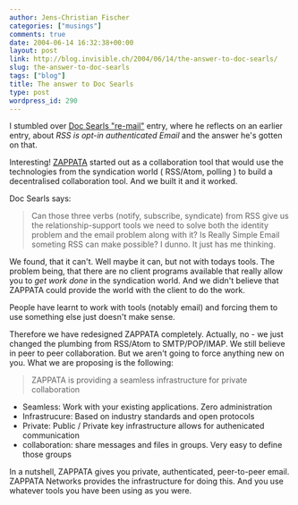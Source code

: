 ```yaml
---
author: Jens-Christian Fischer
categories: ["musings"]
comments: true
date: 2004-06-14 16:32:38+00:00
layout: post
link: http://blog.invisible.ch/2004/06/14/the-answer-to-doc-searls/
slug: the-answer-to-doc-searls
tags: ["blog"]
title: The answer to Doc Searls
type: post
wordpress_id: 290
---
```


I stumbled over [Doc Searls "re-mail"](http://doc.weblogs.com/discuss/msgReader$4809) entry, where he reflects on an earlier entry, about  _RSS is opt-in authenticated Email_ and the answer he's gotten on that.

Interesting! [ZAPPATA](http://zappatanetworks.com/) started out as a collaboration tool that would use the technologies from the syndication world ( RSS/Atom, polling ) to build a decentralised collaboration tool.  And we built it and it worked.

Doc Searls says:


<blockquote>Can those three verbs (notify, subscribe, syndicate) from RSS give us the relationship-support tools we need to solve both the identity problem and the email problem along with it? Is Really Simple Email someting RSS can make possible? I dunno. It just has me thinking.</blockquote>


We found, that it can't. Well maybe it can, but not with todays tools. The problem being, that there are no client programs available that really allow you to _get work done_ in the syndication world. And we didn't believe that ZAPPATA could provide the world with the client to do the work. 

People have learnt to work with tools (notably email) and forcing them to use something else just doesn't make sense.

Therefore we have redesigned ZAPPATA completely. Actually, no - we just changed the plumbing from RSS/Atom to SMTP/POP/IMAP. We still believe in peer to peer collaboration. But we aren't going to force anything new on you. What we are proposing is the following:


<blockquote>ZAPPATA is providing a seamless infrastructure for private collaboration</blockquote>




  * Seamless: Work with your existing applications. Zero administration
  * Infrastrucure: Based on industry standards and open protocols
  * Private: Public / Private key infrastructure allows for authenicated communication
  * collaboration: share messages and files in groups. Very easy to define those groups


In a nutshell, ZAPPATA gives you private, authenticated, peer-to-peer email. ZAPPATA Networks provides the infrastructure for doing this. And you use whatever tools you have been using as you were.

